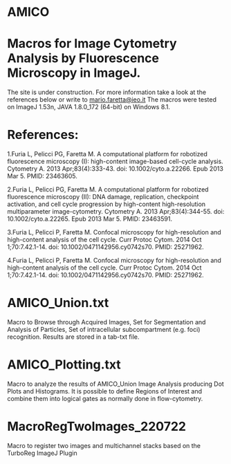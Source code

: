 # AMICO
# Macros for Image Cytometry Analysis by Fluorescence Microscopy in ImageJ. 
The site is under construction. For more information take a look at the references below or write to mario.faretta@ieo.it
The macros were tested on ImageJ 1.53n, JAVA 1.8.0_172 (64-bit) on Windows 8.1.

# References:

1.Furia L, Pelicci PG, Faretta M. A computational platform for robotized fluorescence microscopy (I): high-content image-based cell-cycle analysis. Cytometry A. 2013 Apr;83(4):333-43. doi: 10.1002/cyto.a.22266. Epub 2013 Mar 5. PMID: 23463605.

2.Furia L, Pelicci PG, Faretta M. A computational platform for robotized fluorescence microscopy (II): DNA damage, replication, checkpoint activation, and cell cycle progression by high-content high-resolution multiparameter image-cytometry. Cytometry A. 2013 Apr;83(4):344-55. doi: 10.1002/cyto.a.22265. Epub 2013 Mar 5. PMID: 23463591.

3.Furia L, Pelicci P, Faretta M. Confocal microscopy for high-resolution and high-content analysis of the cell cycle. Curr Protoc Cytom. 2014 Oct 1;70:7.42.1-14. doi: 10.1002/0471142956.cy0742s70. PMID: 25271962.

4.Furia L, Pelicci P, Faretta M. Confocal microscopy for high-resolution and high-content analysis of the cell cycle. Curr Protoc Cytom. 2014 Oct 1;70:7.42.1-14. doi: 10.1002/0471142956.cy0742s70. PMID: 25271962.

# AMICO_Union.txt
Macro to Browse through Acquired Images, Set for Segmentation and Analysis of Particles, Set of intracellular subcompartment (e.g. foci) recognition. Results are stored in a tab-txt file.
# AMICO_Plotting.txt
Macro to analyze the results of AMICO_Union Image Analysis producing Dot Plots and Histograms. It is possible to define Regions of Interest and combine them into logical gates as normally done in flow-cytometry.
# MacroRegTwoImages_220722
Macro to register two images and multichannel stacks based on the TurboReg ImageJ Plugin
